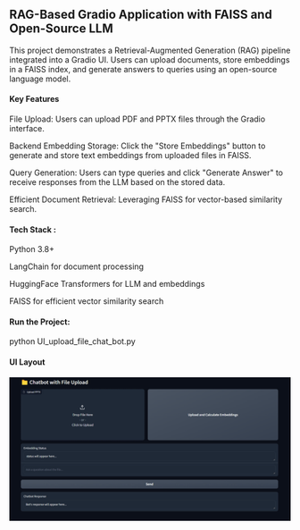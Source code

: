 <h2>RAG-Based Gradio Application with FAISS and Open-Source LLM</h2>

This project demonstrates a Retrieval-Augmented Generation (RAG) pipeline integrated into a Gradio UI. Users can upload documents, store embeddings in a FAISS index, and generate answers to queries using an open-source language model.


<h4>Key Features</h4>

File Upload: Users can upload PDF and PPTX files through the Gradio interface.

Backend Embedding Storage: Click the "Store Embeddings" button to generate and store text embeddings from uploaded files in FAISS.

Query Generation: Users can type queries and click "Generate Answer" to receive responses from the LLM based on the stored data.

Efficient Document Retrieval: Leveraging FAISS for vector-based similarity search.


<h4>Tech Stack :</h4>

Python 3.8+

LangChain for document processing

HuggingFace Transformers for LLM and embeddings

FAISS for efficient vector similarity search


<h4>Run the Project:</h4>

python UI_upload_file_chat_bot.py

<h4>UI Layout</h4>
<img src= "./ui_layout.png"> 



